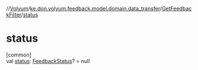 //[Volyum](../../../index.md)/[ke.don.volyum.feedback.model.domain.data_transfer](../index.md)/[GetFeedbackFilter](index.md)/[status](status.md)

# status

[common]\
val [status](status.md): [FeedbackStatus](../../ke.don.volyum.feedback.model.table/-feedback-status/index.md)? = null